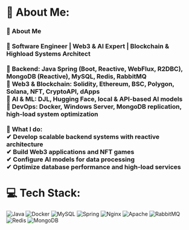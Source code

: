 # 💫 About Me:
### 👋 About Me  <br><br>🚀 **Software Engineer | Web3 & AI Expert | Blockchain & Highload Systems Architect**  <br><br>🔹 **Backend:** Java Spring (Boot, Reactive, WebFlux, R2DBC), MongoDB (Reactive), MySQL, Redis, RabbitMQ  <br>🔹 **Web3 & Blockchain:** Solidity, Ethereum, BSC, Polygon, Solana, NFT, CryptoAPI, dApps  <br>🔹 **AI & ML:** DJL, Hugging Face, local & API-based AI models  <br>🔹 **DevOps:** Docker, Windows Server, MongoDB replication, high-load system optimization  <br><br>🔧 **What I do:**  <br>✔ Develop scalable backend systems with reactive architecture  <br>✔ Build Web3 applications and NFT games  <br>✔ Configure AI models for data processing  <br>✔ Optimize database performance and high-load services  <br>


# 💻 Tech Stack:
![Java](https://img.shields.io/badge/java-%23ED8B00.svg?style=for-the-badge&logo=openjdk&logoColor=white) ![Docker](https://img.shields.io/badge/docker-%230db7ed.svg?style=for-the-badge&logo=docker&logoColor=white) ![MySQL](https://img.shields.io/badge/mysql-4479A1.svg?style=for-the-badge&logo=mysql&logoColor=white) ![Spring](https://img.shields.io/badge/spring-%236DB33F.svg?style=for-the-badge&logo=spring&logoColor=white) ![Nginx](https://img.shields.io/badge/nginx-%23009639.svg?style=for-the-badge&logo=nginx&logoColor=white) ![Apache](https://img.shields.io/badge/apache-%23D42029.svg?style=for-the-badge&logo=apache&logoColor=white) ![RabbitMQ](https://img.shields.io/badge/rabbitmq-FF6600?style=for-the-badge&logo=rabbitmq&logoColor=white) ![Redis](https://img.shields.io/badge/redis-%23DD0031.svg?style=for-the-badge&logo=redis&logoColor=white) ![MongoDB](https://img.shields.io/badge/MongoDB-%234ea94b.svg?style=for-the-badge&logo=mongodb&logoColor=white)
<pre> <!-- # 

📊 GitHub Stats: ![](https://github-readme-stats.vercel.app/api?username=Okhotnik-V&theme=dark&hide_border=false&include_all_commits=true&count_private=true)<br/> ![](https://github-readme-streak-stats.herokuapp.com/?user=Okhotnik-V&theme=dark&hide_border=false)<br/> ![](https://github-readme-stats.vercel.app/api/top-langs/?username=Okhotnik-V&theme=dark&hide_border=false&include_all_commits=true&count_private=true&layout=compact)

---
[![](https://visitcount.itsvg.in/api?id=Okhotnik-V&icon=0&color=0)](https://visitcount.itsvg.in)

 --> </pre>
